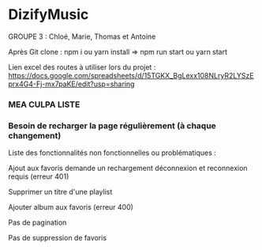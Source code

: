 # DizifyMusic

GROUPE 3 : Chloé, Marie, Thomas et Antoine

Après Git clone : npm i ou yarn install  => npm run start ou yarn start

Lien excel des routes à utiliser lors du projet : https://docs.google.com/spreadsheets/d/15TGKX_BgLexx108NLryR2LYSzEprx4G4-Fj-mx7paKE/edit?usp=sharing

### MEA CULPA LISTE

### Besoin de recharger la page régulièrement (à chaque changement)

Liste des fonctionnalités non fonctionnelles ou problématiques : 

Ajout aux favoris demande un rechargement déconnexion et reconnexion requis (erreur 401)

Supprimer un titre d'une playlist

Ajouter album aux favoris (erreur 400)

Pas de pagination

Pas de suppression de favoris
